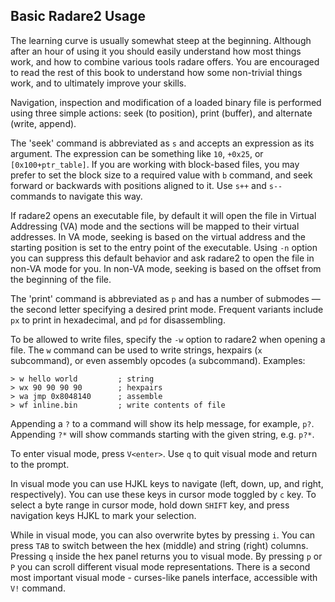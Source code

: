 ## Basic Radare2 Usage

The learning curve is usually somewhat steep at the beginning. Although after an hour of using it you should easily understand how most things work, and how to combine various tools radare offers. You are encouraged to read the rest of this book to understand how some non-trivial things work, and to ultimately improve your skills.

Navigation, inspection and modification of a loaded binary file is performed using three simple actions: seek (to position), print (buffer), and alternate (write, append).

The 'seek' command is abbreviated as `s` and accepts an expression as its argument. The expression can be something like `10`, `+0x25`, or `[0x100+ptr_table]`. If you are working with block-based files, you may prefer to set the block size to a required value with `b` command, and seek forward or backwards with positions aligned to it. Use `s++` and `s--` commands to navigate this way.

If radare2 opens an executable file, by default it will open the file in Virtual Addressing (VA) mode and the sections will be mapped to their virtual addresses. In VA mode, seeking is based on the virtual address and the starting position is set to the entry point of the executable. Using `-n` option you can suppress this default behavior and ask radare2 to open the file in non-VA mode for you. In non-VA mode, seeking is based on the offset from the beginning of the file.

The 'print' command is abbreviated as `p` and has a number of submodes — the second letter specifying a desired print mode. Frequent variants include `px` to print in hexadecimal, and `pd` for disassembling.

To be allowed to write files, specify the `-w` option to radare2 when opening a file. The `w` command can be used to write strings, hexpairs (`x` subcommand), or even assembly opcodes (`a` subcommand). Examples:

```
> w hello world         ; string
> wx 90 90 90 90        ; hexpairs
> wa jmp 0x8048140      ; assemble
> wf inline.bin         ; write contents of file
```

Appending a `?` to a command will show its help message, for example, `p?`.
Appending `?*` will show commands starting with the given string, e.g. `p?*`.

To enter visual mode, press `V<enter>`. Use `q` to quit visual mode and return to the prompt.

In visual mode you can use HJKL keys to navigate (left, down, up, and right, respectively). You can use these keys in cursor mode toggled by `c` key. To select a byte range in cursor mode, hold down `SHIFT` key, and press navigation keys HJKL to mark your selection.

While in visual mode, you can also overwrite bytes by pressing `i`. You can press `TAB` to switch between the hex (middle) and string (right) columns. Pressing `q` inside the hex panel returns you to visual mode. By pressing `p` or `P` you can scroll different visual mode representations. There is a second most important visual mode - curses-like panels interface, accessible with `V!` command.


